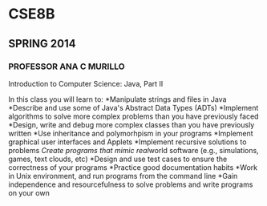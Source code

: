 # CSE8B
## SPRING 2014
### PROFESSOR ANA C MURILLO

Introduction to Computer Science: Java, Part II 

In this class you will learn to:
	*Manipulate strings and files in Java
	*Describe and use some of Java's Abstract Data Types (ADTs)
	*Implement algorithms to solve more complex problems than you have previously faced
	*Design, write and debug more complex classes than you have previously written
	*Use inheritance and polymorhpism in your programs
	*Implement graphical user interfaces and Applets
	*Implement recursive solutions to problems
	*Create programs that mimic real*world software (e.g., simulations, games, text clouds, etc)
	*Design and use test cases to ensure the correctness of your programs
	*Practice good documentation habits
	*Work in Unix environment, and run programs from the command line
	*Gain independence and resourcefulness to solve problems and write programs on your own